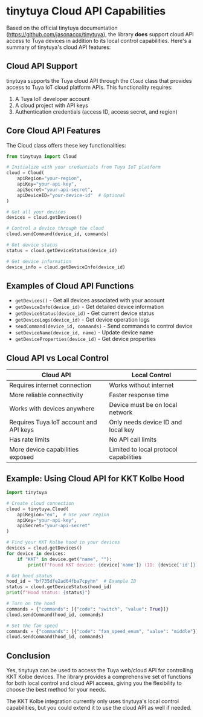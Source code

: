 # tinytuya Cloud API Capabilities

Based on the official tinytuya documentation (https://github.com/jasonacox/tinytuya), the library **does** support cloud API access to Tuya devices in addition to its local control capabilities. Here's a summary of tinytuya's cloud API features:

## Cloud API Support

tinytuya supports the Tuya cloud API through the `Cloud` class that provides access to Tuya IoT cloud platform APIs. This functionality requires:

1. A Tuya IoT developer account
2. A cloud project with API keys
3. Authentication credentials (access ID, access secret, and region)

## Core Cloud API Features

The Cloud class offers these key functionalities:

```python
from tinytuya import Cloud

# Initialize with your credentials from Tuya IoT platform
cloud = Cloud(
    apiRegion="your-region", 
    apiKey="your-api-key", 
    apiSecret="your-api-secret", 
    apiDeviceID="your-device-id"  # Optional
)

# Get all your devices
devices = cloud.getDevices()

# Control a device through the cloud
cloud.sendCommand(device_id, commands)

# Get device status
status = cloud.getDeviceStatus(device_id)

# Get device information
device_info = cloud.getDeviceInfo(device_id)
```

## Examples of Cloud API Functions

- `getDevices()` - Get all devices associated with your account
- `getDeviceInfo(device_id)` - Get detailed device information
- `getDeviceStatus(device_id)` - Get current device status 
- `getDeviceLogs(device_id)` - Get device operation logs
- `sendCommand(device_id, commands)` - Send commands to control device
- `setDeviceName(device_id, name)` - Update device name
- `getDeviceProperties(device_id)` - Get device properties

## Cloud API vs Local Control

| Cloud API | Local Control |
|-----------|---------------|
| Requires internet connection | Works without internet |
| More reliable connectivity | Faster response time |
| Works with devices anywhere | Device must be on local network |
| Requires Tuya IoT account and API keys | Only needs device ID and local key |
| Has rate limits | No API call limits |
| More device capabilities exposed | Limited to local protocol capabilities |

## Example: Using Cloud API for KKT Kolbe Hood

```python
import tinytuya

# Create cloud connection
cloud = tinytuya.Cloud(
    apiRegion="eu",  # Use your region
    apiKey="your-api-key", 
    apiSecret="your-api-secret"
)

# Find your KKT Kolbe hood in your devices
devices = cloud.getDevices()
for device in devices:
    if "KKT" in device.get("name", ""):
        print(f"Found KKT device: {device['name']} (ID: {device['id']})")

# Get hood status
hood_id = "bf735dfe2ad64fba7cpyhn"  # Example ID
status = cloud.getDeviceStatus(hood_id)
print(f"Hood status: {status}")

# Turn on the hood
commands = {"commands": [{"code": "switch", "value": True}]}
cloud.sendCommand(hood_id, commands)

# Set the fan speed
commands = {"commands": [{"code": "fan_speed_enum", "value": "middle"}]}
cloud.sendCommand(hood_id, commands)
```

## Conclusion

Yes, tinytuya can be used to access the Tuya web/cloud API for controlling KKT Kolbe devices. The library provides a comprehensive set of functions for both local control and cloud API access, giving you the flexibility to choose the best method for your needs.

The KKT Kolbe integration currently only uses tinytuya's local control capabilities, but you could extend it to use the cloud API as well if needed.